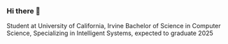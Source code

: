 ### Hi there 👋

Student at University of California, Irvine
Bachelor of Science in Computer Science, Specializing in Intelligent Systems, expected to graduate 2025

